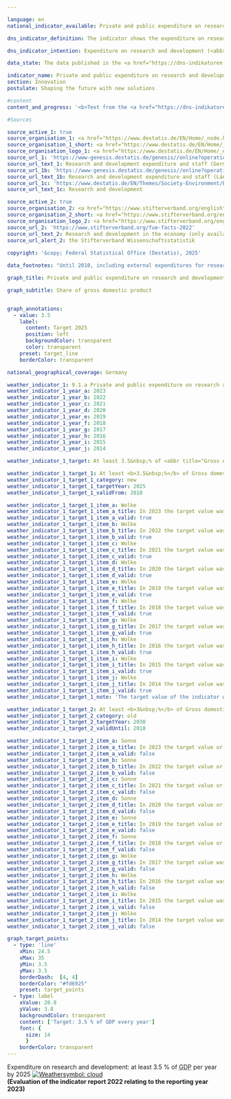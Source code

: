 ```yaml
---

language: en        
national_indicator_available: Private and public expenditure on research and development        

dns_indicator_definition: The indicator shows the expenditure on research and development by businesses, general government and institutions of higher education in relation to gross domestic product (<abbr title="Gross domestic product" tabindex="0">GDP</abbr>).        

dns_indicator_intention: Expenditure on research and development (<abbr title="Research and development" tabindex="0">R&D</abbr>) is an important, although not the only determinant of an economy’s rate of innovation. The higher the expenditure, the higher the probability of more dynamic gains in productivity, the stronger economic growth and the more competitiveness is improved. The Federal Government has therefore set itself the goal of ensuring that private and public expenditure on research and development&nbsp;–&nbsp;a major determinant for the innovation rate of an economy&nbsp;–&nbsp;increases to at least an annual 3.5&nbsp;% of gross domestic product by 2025.        

data_state: The data published in the <a href="https://dns-indikatoren.de/assets/Publikationen/Indikatorenberichte/2022.pdf">indicator report 2022</a> is as of 31 October 2022. The data shown on this platform was last updated in March 2025.        

indicator_name: Private and public expenditure on research and development        
section: Innovation        
postulate: Shaping the future with new solutions        

#content         
content_and_progress: '<b>Text from the <a href="https://dns-indikatoren.de/assets/Publikationen/Indikatorenberichte/2022.pdf">Indicator Report 2022&nbsp;</a></b><br><br>Research and development (<abbr title="Research and development" tabindex="0">R&D</abbr>) are scientific activities and are defined as creative and systematic work to expand the level of knowledge&nbsp;–&nbsp;including knowledge of humankind, culture and society&nbsp;–&nbsp;and the development of new applications based on the existing knowledge. The main criterion applied to differentiate between <abbr title="Research and development" tabindex="0">R&D</abbr> and related activities is whether the activity involves an appreciable element of newness or further development.<br><br>The share of research and development expenditure in the gross domestic product (<abbr title="Gross domestic product" tabindex="0">GDP</abbr>) is determined annually by the Federal Statistical Office. Overall expenditure on research and development comprises expenditure by general government (including non-profit private research institutions), institutions of higher education, and businesses. The surveys and calculations adhere to the recommended methodologies of the Frascati Manual of the <abbr title="Organisation for Economic Co-operation and Development" tabindex="0">OECD</abbr> on statistics about <abbr title="Research and development" tabindex="0">R&D</abbr>, which also enable international comparisons.<br><br>Overall <abbr title="Research and development" tabindex="0">R&D</abbr> expenditure in Germany in 2020&nbsp;amounted to 106.6&nbsp;billion euros, equivalent to 3.1&nbsp;% of <abbr title="Gross domestic product" tabindex="0">GDP</abbr>. Hence, the indicator was 0.4&nbsp;percentage points below the annual target of 3.5&nbsp;% of <abbr title="Gross domestic product" tabindex="0">GDP</abbr> by 2025. If the past development continues, it can be assumed that the target value will not be reached.<br><br>Since 2000, the share of <abbr title="Research and development" tabindex="0">R&D</abbr> in relation to <abbr title="Gross domestic product" tabindex="0">GDP</abbr> in Germany has increased by about 0.7&nbsp;percentage points. Compared to 2000, the expenditures for <abbr title="Research and development" tabindex="0">R&D</abbr> have doubled. Compared to the preceding year 2019, the expenditure for <abbr title="Research and development" tabindex="0">R&D</abbr> activities decreased in the first year of the <abbr title="Coronavirus SARS-CoV-2" tabindex="0">COVID-19</abbr>&nbsp;pandemic by 3.4&nbsp;billion euros. However, this decline is completely limited to the economic sector and, in fact, the other two sectors recorded increments.<br><br>In 2020, businesses accounted for the by far largest share of <abbr title="Research and development" tabindex="0">R&D</abbr> expenditure in Germany at around 66.6&nbsp;%, with 18.7&nbsp;% spent by institutions of higher education and a further 14.6&nbsp;% by both public and private non-profit research institutions. Staff employed in <abbr title="Research and development" tabindex="0">R&D</abbr> comprised around 733,831&nbsp;full-time equivalents, a figure that includes only the share of their working hours actually spent on <abbr title="Research and development" tabindex="0">R&D</abbr> work. Some 63.7&nbsp;% of the staff work in businesses, 20.7&nbsp;% in institutions of higher education and 15.6&nbsp;% in public and private non-profit research institutions.<br><br>In an international comparison among <abbr title="Organisation for Economic Co-operation and Development" tabindex="0">OECD</abbr> member states, Germany reached 3.1&nbsp;% in 2020&nbsp;and was ahead of Denmark (3.0&nbsp;%) and Finland (2.9&nbsp;%), further, Germany exceeds the value of the <abbr title="European Union" tabindex="0">EU</abbr> 27&nbsp;region with its 2.2&nbsp;% and the <abbr title="Organisation for Economic Co-operation and Development" tabindex="0">OECD</abbr> average of 2.7&nbsp;% of <abbr title="Gross domestic product" tabindex="0">GDP</abbr>. Eight States, for instance Sweden (3.5&nbsp;%) or Japan (3.3&nbsp;%), were ahead of Germany. On a national level, Baden-Württemberg at 5.7&nbsp;% (year 2020) was far ahead of other German Länder, followed by Bremen at 3.7&nbsp;% and Bavaria at 3.4&nbsp;% of <abbr title="Gross domestic product" tabindex="0">GDP</abbr>.'                

#Sources        

source_active_1: true
source_organisation_1: <a href="https://www.destatis.de/EN/Home/_node.html" target="_blank">Federal Statistical Office</a>
source_organisation_1_short: <a href="https://www.destatis.de/EN/Home/_node.html" target="_blank">Federal Statistical Office</a>
source_organisation_logo_1: <a href="https://www.destatis.de/EN/Home/_node.html" target="_blank"><img src="https://dnsTestEnvironment.github.io/site/public/OrgImgEn/destatis.png" alt="Federal Statistical Office" title=" Click here to visit the homepage of the organizationFederal Statistical Office" style="height:60px; width:148px; border:transparent"/></a>
source_url_1: 'https://www-genesis.destatis.de/genesis//online?operation=table&code=21821-0001&bypass=true&levelindex=0&levelid=1660726117256&language=en'
source_url_text_1: Research and development expenditure and staff (Germany)&nbsp;–&nbsp;GENESIS online 21821-0001
source_url_1b: 'https://www-genesis.destatis.de/genesis//online?operation=table&code=21821-0002&bypass=true&levelindex=1&levelid=1623135114747&language=en'
source_url_text_1b: Research and development expenditure and staff (Länder)&nbsp;–&nbsp;GENESIS online 21821-0002
source_url_1c: 'https://www.destatis.de/EN/Themes/Society-Environment/Education-Research-Culture/Research-Development/_node.html'
source_url_text_1c: Research and development

source_active_2: true
source_organisation_2: <a href="https://www.stifterverband.org/english" target="_blank" onclick="return confirm_alert('the Stifterverband Wissenschaftsstatistik', 'En')">Stifterverband Wissenschaftsstatistik</a>
source_organisation_2_short: <a href="https://www.stifterverband.org/english" target="_blank" onclick="return confirm_alert('the Stifterverband Wissenschaftsstatistik', 'En')">Stifterverband Wissenschaftsstatistik</a>
source_organisation_logo_2: <a href="https://www.stifterverband.org/english" target="_blank" onclick="return confirm_alert('the Stifterverband Wissenschaftsstatistik', 'En')"><img src="https://dnsTestEnvironment.github.io/site/public/OrgImgEn/svws.png" alt="Stifterverband Wissenschaftsstatistik" title=" Click here to visit the homepage of the organizationStifterverband Wissenschaftsstatistik" style="height:60px; width:148px; border:transparent"/></a>
source_url_2: 'https://www.stifterverband.org/fue-facts-2022'
source_url_text_2: Research and development in the economy (only available in German)
source_url_alert_2: the Stifterverband Wissenschaftsstatistik
        
copyright: '&copy; Federal Statistical Office (Destatis), 2025'        

data_footnotes: "Until 2010, including external expenditures for research and development.<br>• Calculation methodology changed as of 2016.<br>• Gross domestic product calculation basis: January 2025.<br>• 2023&nbsp;provisional data."        

graph_title: Private and public expenditure on research and development        

graph_subtitle: Share of gross domestic product        


graph_annotations:
  - value: 3.5
    label:
      content: Target 2025
      position: left
      backgroundColor: transparent
      color: transparent
    preset: target_line
    borderColor: transparent                

national_geographical_coverage: Germany        

weather_indicator_1: 9.1.a Private and public expenditure on research and development
weather_indicator_1_year_a: 2023
weather_indicator_1_year_b: 2022
weather_indicator_1_year_c: 2021
weather_indicator_1_year_d: 2020
weather_indicator_1_year_e: 2019
weather_indicator_1_year_f: 2018
weather_indicator_1_year_g: 2017
weather_indicator_1_year_h: 2016
weather_indicator_1_year_i: 2015
weather_indicator_1_year_j: 2014

weather_indicator_1_target: At least 3.5&nbsp;% of <abbr title="Gross domestic product" tabindex="0">GDP</abbr> per year by 2025

weather_indicator_1_target_1: At least <b>3.5&nbsp;%</b> of Gross domestic product (<abbr title="Gross domestic product" tabindex="0">GDP</abbr>) per year by <b>2025</b>
weather_indicator_1_target_1_category: new
weather_indicator_1_target_1_targetYear: 2025
weather_indicator_1_target_1_validFrom: 2018

weather_indicator_1_target_1_item_a: Wolke
weather_indicator_1_target_1_item_a_title: In 2023 the target value was not reached, but the average development pointed in the desired direction.
weather_indicator_1_target_1_item_a_valid: true
weather_indicator_1_target_1_item_b: Wolke
weather_indicator_1_target_1_item_b_title: In 2022 the target value was not reached, but the average development pointed in the desired direction.
weather_indicator_1_target_1_item_b_valid: true
weather_indicator_1_target_1_item_c: Wolke
weather_indicator_1_target_1_item_c_title: In 2021 the target value was not reached, but the average development pointed in the desired direction.
weather_indicator_1_target_1_item_c_valid: true
weather_indicator_1_target_1_item_d: Wolke
weather_indicator_1_target_1_item_d_title: In 2020 the target value was not reached, but the average development pointed in the desired direction.
weather_indicator_1_target_1_item_d_valid: true
weather_indicator_1_target_1_item_e: Wolke
weather_indicator_1_target_1_item_e_title: In 2019 the target value was not reached, but the average development pointed in the desired direction.
weather_indicator_1_target_1_item_e_valid: true
weather_indicator_1_target_1_item_f: Wolke
weather_indicator_1_target_1_item_f_title: In 2018 the target value was not reached, but the average development pointed in the desired direction.
weather_indicator_1_target_1_item_f_valid: true
weather_indicator_1_target_1_item_g: Wolke
weather_indicator_1_target_1_item_g_title: In 2017 the target value was not reached, but the average development pointed in the desired direction.
weather_indicator_1_target_1_item_g_valid: true
weather_indicator_1_target_1_item_h: Wolke
weather_indicator_1_target_1_item_h_title: In 2016 the target value was not reached, but the average development pointed in the desired direction.
weather_indicator_1_target_1_item_h_valid: true
weather_indicator_1_target_1_item_i: Wolke
weather_indicator_1_target_1_item_i_title: In 2015 the target value was not reached, but the average development pointed in the desired direction.
weather_indicator_1_target_1_item_i_valid: true
weather_indicator_1_target_1_item_j: Wolke
weather_indicator_1_target_1_item_j_title: In 2014 the target value was not reached, but the average development pointed in the desired direction.
weather_indicator_1_target_1_item_j_valid: true
weather_indicator_1_target_1_note: 'The target value of the indicator was adjusted as part of the <a href="https://www.bundesregierung.de/resource/blob/975274/1588964/465a4d7e35b3a14fe5e1df444de53185/2019-03-13-dns-aktualisierung-2018-englisch-data.pdf?download=1"> update of the German Sustainable Development Strategy 2018</a>. Since this resolution came into force, the revised target (3.5&nbsp;% by 2025) has applied to the indicator.'

weather_indicator_1_target_2: At least <b>3&nbsp;%</b> of Gross domestic product (<abbr title="Gross domestic product" tabindex="0">GDP</abbr>) per year by <b>2030</b>
weather_indicator_1_target_2_category: old
weather_indicator_1_target_2_targetYear: 2030
weather_indicator_1_target_2_validUntil: 2018

weather_indicator_1_target_2_item_a: Sonne
weather_indicator_1_target_2_item_a_title: In 2023 the target value or a better value was achieved and the average change did not point in the direction of deterioration.
weather_indicator_1_target_2_item_a_valid: false
weather_indicator_1_target_2_item_b: Sonne
weather_indicator_1_target_2_item_b_title: In 2022 the target value or a better value was achieved and the average change did not point in the direction of deterioration.
weather_indicator_1_target_2_item_b_valid: false
weather_indicator_1_target_2_item_c: Sonne
weather_indicator_1_target_2_item_c_title: In 2021 the target value or a better value was achieved and the average change did not point in the direction of deterioration.
weather_indicator_1_target_2_item_c_valid: false
weather_indicator_1_target_2_item_d: Sonne
weather_indicator_1_target_2_item_d_title: In 2020 the target value or a better value was achieved and the average change did not point in the direction of deterioration.
weather_indicator_1_target_2_item_d_valid: false
weather_indicator_1_target_2_item_e: Sonne
weather_indicator_1_target_2_item_e_title: In 2019 the target value or a better value was achieved and the average change did not point in the direction of deterioration.
weather_indicator_1_target_2_item_e_valid: false
weather_indicator_1_target_2_item_f: Sonne
weather_indicator_1_target_2_item_f_title: In 2018 the target value or a better value was achieved and the average change did not point in the direction of deterioration.
weather_indicator_1_target_2_item_f_valid: false
weather_indicator_1_target_2_item_g: Wolke
weather_indicator_1_target_2_item_g_title: In 2017 the target value was not reached, but the average development pointed in the desired direction.
weather_indicator_1_target_2_item_g_valid: false
weather_indicator_1_target_2_item_h: Wolke
weather_indicator_1_target_2_item_h_title: In 2016 the target value was not reached, but the average development pointed in the desired direction.
weather_indicator_1_target_2_item_h_valid: false
weather_indicator_1_target_2_item_i: Wolke
weather_indicator_1_target_2_item_i_title: In 2015 the target value was not reached, but the average development pointed in the desired direction.
weather_indicator_1_target_2_item_i_valid: false
weather_indicator_1_target_2_item_j: Wolke
weather_indicator_1_target_2_item_j_title: In 2014 the target value was not reached, but the average development pointed in the desired direction.
weather_indicator_1_target_2_item_j_valid: false        

graph_target_points:
  - type: 'line'
    xMin: 24.5
    xMax: 35
    yMin: 3.5
    yMax: 3.5
    borderDash:  [4, 4]
    borderColor: "#fd6925"
    preset: target_points
  - type: label
    xValue: 28.8
    yValue: 3.8
    backgroundColor: transparent
    content: ['Target: 3.5 % of GDP every year']
    font: {
      size: 14
      }
    borderColor: transparent        
---
```



<div>
  <div class="my-header">
    <label class="default">Expenditure on research and development: at least 3.5&nbsp;% of <abbr title="Gross domestic product" tabindex="0">GDP</abbr> per year by 2025
      <a href="https://dnsUpgradeEnvironment.github.io/site/en/status"><img src="https://sdg-indikatoren.de/public/Wettersymbole/Wolke.png" title="In 2023 the target value was not reached, but the average development pointed in the desired direction." alt="Weathersymbol: cloud"/>
      </a>
    </label>
  </div>
</div>
<div class="my-header-note">
  <label class="default"><b>(Evaluation of the indicator report 2022 relating to the reporting year 2023)
  </b></label>
</div>